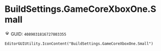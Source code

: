 # BuildSettings.GameCoreXboxOne.Small
![](/img/BuildSettings.GameCoreXboxOne.Small.png)
GUID: `4089031816727803355`
```
EditorGUIUtility.IconContent("BuildSettings.GameCoreXboxOne.Small")
```
